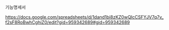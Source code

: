 기능명세서

https://docs.google.com/spreadsheets/d/1dand1bi8zKZ0wQIcCSFYJV7q7v_f2sF8RoBwhCghiZ0/edit?gid=959342689#gid=959342689
